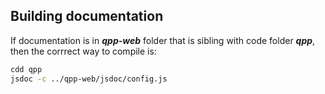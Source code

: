 ## Building documentation

If documentation is in ***qpp-web*** folder that is sibling with code folder ***qpp***, then the corrrect way to compile is:

```bash
cdd qpp
jsdoc -c ../qpp-web/jsdoc/config.js 
```